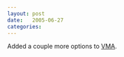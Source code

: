 ```yaml
---
layout: post
date:   2005-06-27
categories:
---
```

Added a couple more options to <a href="zvm/vma/">VMA</a>.
